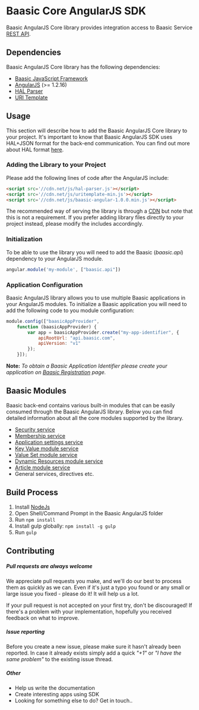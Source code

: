 # Baasic Core AngularJS SDK

Baasic AngularJS Core library provides integration access to Baasic Service [REST API](https://api.baasic.com/vX).

## Dependencies

Baasic AngularJS Core library has the following dependencies:

* [Baasic JavaScript Framework](../../../baasic-sdk-javascript)
* [AngularJS](http://www.angularjs.org/) (>= 1.2.16)
* [HAL Parser](../../../angular-hal)
* [URI Template](../../../uritemplate-js)

## Usage

This section will describe how to add the Baasic AngularJS Core library to your project. It's important to know that Baasic AngularJS SDK uses HAL+JSON format for the back-end communication. You can find out more about HAL format [here](http://stateless.co/hal_specification.html).

### Adding the Library to your Project

Please add the following lines of code after the AngularJS include:

```html
<script src='//cdn.net/js/hal-parser.js'></script>
<script src='//cdn.net/js/uritemplate-min.js'></script>
<script src='//cdn.net/js/baasic-angular-1.0.0.min.js'></script>
```

The recommended way of serving the library is through a [CDN](http://en.wikipedia.org/wiki/Content_delivery_network) but note that this is not a requirement. If you prefer adding library files directly to your project instead, please modify the includes accordingly.


### Initialization

To be able to use the library you will need to add the Baasic (_baasic.api_) dependency to your AngularJS module.

```javascript
angular.module('my-module', ["baasic.api"])
```

### Application Configuration

Baasic AngularJS library allows you to use multiple Baasic applications in your AngularJS modules. To initialize a Baasic application you will need to add the following code to you module configuration:

```javascript
module.config(["baasicAppProvider",
    function (baasicAppProvider) {
        var app = baasicAppProvider.create("my-app-identifier", {
            apiRootUrl: "api.baasic.com",
            apiVersion: "v1"
        });
    }]);
```

**Note:** _To obtain a Baasic Application Identifier please create your application on [Baasic Registration](https://dashboard.baasic.com/register/) page._

## Baasic Modules

Baasic back-end contains various built-in modules that can be easily consumed through the Baasic AngularJS library. Below you can find detailed information about all the core modules supported by the library.

* [Security service](../../../baasic-sdk-angularjs-security)
* [Membership service](../../../baasic-sdk-angularjs-membership)
* [Application settings service](../../../baasic-sdk-angularjs-app-settings)
* [Key Value module service](../../../baasic-sdk-angularjs-key-value)
* [Value Set module service](../../../baasic-sdk-angularjs-value-set)
* [Dynamic Resources module service](../../../baasic-sdk-angularjs-dynamic-resource)
* [Article module service](../../../baasic-sdk-angularjs-articles)
* General services, directives etc.

## Build Process

1. Install [NodeJs](http://nodejs.org/download/)
2. Open Shell/Command Prompt in the Baasic AngularJS folder
3. Run `npm install`
4. Install gulp globally: `npm install -g gulp`
5. Run `gulp`

## Contributing

##### Pull requests are always welcome

We appreciate pull requests you make, and we'll do our best to process them as quickly as we can. Even if it's just a typo you found or any small or large issue you fixed - please do it! It will help us a lot.

If your pull request is not accepted on your first try, don't be discouraged! If there's a problem with your implementation, hopefully you received feedback on what to improve.

##### Issue reporting

Before you create a new issue, please make sure it hasn't already been reported. In case it already exists simply add a quick _"+1"_ or _"I have the same problem"_ to the existing issue thread.

##### Other

* Help us write the documentation
* Create interesting apps using SDK
* Looking for something else to do? Get in touch..
